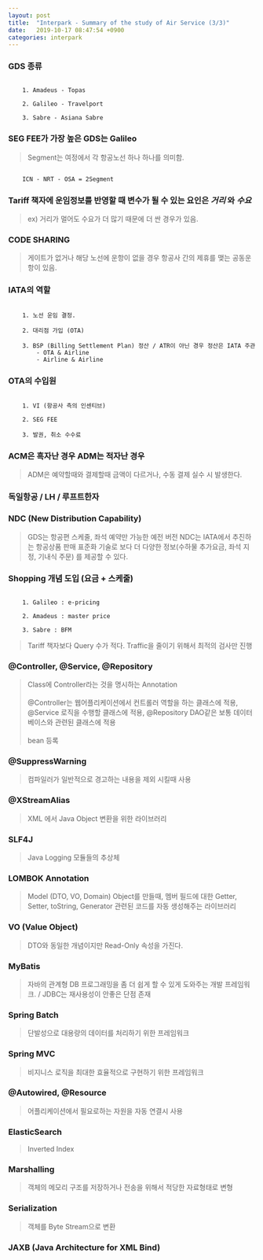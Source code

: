 ```yaml
---
layout: post
title:  "Interpark - Summary of the study of Air Service (3/3)"
date:   2019-10-17 08:47:54 +0900
categories: interpark
---
```


### GDS 종류

```

    1. Amadeus - Topas

    2. Galileo - Travelport

    3. Sabre - Asiana Sabre

```

### SEG FEE가 가장 높은 GDS는 Galileo

> Segment는 여정에서 각 항공노선 하나 하나를 의미함.

```

    ICN - NRT - OSA = 2Segment

```

### Tariff 책자에 운임정보를 반영할 때 변수가 될 수 있는 요인은 _거리_ 와 _수요_

> ex) 거리가 멀어도 수요가 더 많기 때문에 더 싼 경우가 있음.

### CODE SHARING

> 게이트가 없거나 해당 노선에 운항이 없을 경우 항공사 간의 제휴를 맺는 공동운항이 있음.

### IATA의 역할

```

    1. 노선 운임 결정.

    2. 대리점 가입 (OTA)

    3. BSP (Billing Settlement Plan) 정산 / ATR이 아닌 경우 정산은 IATA 주관
        - OTA & Airline
        - Airline & Airline

```

### OTA의 수입원

```

    1. VI (항공사 측의 인센티브)
    
    2. SEG FEE

    3. 발권, 취소 수수료

```

### ACM은 흑자난 경우 ADM는 적자난 경우

> ADM은 예약할때와 결제할때 금액이 다르거나, 수동 결제 실수 시 발생한다.

### 독일항공 / LH / 루프트한자

### NDC (New Distribution Capability)

> GDS는 항공편 스케줄, 좌석 예약만 가능한 예전 버전 NDC는 IATA에서 추진하는 항공상품 판매 표준화 기술로 보다 더 다양한 정보(수하물 추가요금, 좌석 지정, 기내식 주문) 를 제공할 수 있다.

### Shopping 개념 도입 (요금 + 스케줄)

```

    1. Galileo : e-pricing
    
    2. Amadeus : master price

    3. Sabre : BFM

```

> Tariff 책자보다 Query 수가 적다. Traffic을 줄이기 위해서 최적의 검사만 진행

### @Controller, @Service, @Repository

> Class에 Controller라는 것을 명시하는 Annotation <br><br> @Controller는 웹어플리케이션에서 컨트롤러 역할을 하는 클래스에 적용, @Service 로직을 수행할 클래스에 적용, @Repository DAO같은 보통 데이터베이스와 관련된 클래스에 적용 <br><br> bean 등록

### @SuppressWarning

> 컴파일러가 일반적으로 경고하는 내용을 제외 시킬때 사용

### @XStreamAlias

> XML 에서 Java Object 변환을 위한 라이브러리

### SLF4J

> Java Logging 모듈들의 추상체

### LOMBOK Annotation

> Model (DTO, VO, Domain) Object를 만들때, 멤버 필드에 대한 Getter, Setter, toString, Generator 관련된 코드를 자동 생성해주는 라이브러리

### VO (Value Object)

> DTO와 동일한 개념이지만 Read-Only 속성을 가진다.

### MyBatis

> 자바의 관계형 DB 프로그래밍을 좀 더 쉽게 할 수 있게 도와주는 개발 프레임워크. / JDBC는 재사용성이 안좋은 단점 존재

### Spring Batch 

> 단발성으로 대용량의 데이터를 처리하기 위한 프레임워크

### Spring MVC

> 비지니스 로직을 최대한 효율적으로 구현하기 위한 프레임워크

### @Autowired, @Resource

> 어플리케이션에서 필요로하는 자원을 자동 연결시 사용

### ElasticSearch

> Inverted Index

### Marshalling

> 객체의 메모리 구조를 저장하거나 전송을 위해서 적당한 자료형태로 변형

### Serialization

> 객체를 Byte Stream으로 변환

### JAXB (Java Architecture for XML Bind)